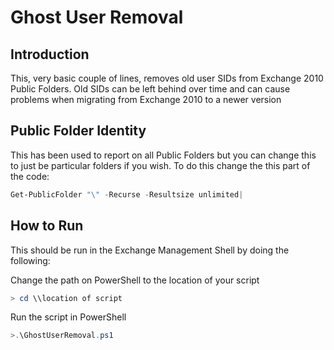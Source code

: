 # Ghost User Removal

## Introduction

This, very basic couple of lines, removes old user SIDs from Exchange 2010 Public Folders. Old SIDs can be left behind over time and can cause problems when migrating from Exchange 2010 to a newer version

## Public Folder Identity

This has been used to report on all Public Folders but you can change this to just be particular folders if you wish. To do this change the this part of the code:
```powershell
Get-PublicFolder "\" -Recurse -Resultsize unlimited|
```
## How to Run

This should be run in the Exchange Management Shell by doing the following:

Change the path on PowerShell to the location of your script
```powershell
> cd \\location of script
```
Run the script in PowerShell
```powershell
>.\GhostUserRemoval.ps1
```
